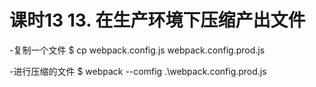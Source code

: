 # 课时13 13. 在生产环境下压缩产出文件
  -复制一个文件
    $ cp webpack.config.js webpack.config.prod.js

  -进行压缩的文件
    $ webpack --comfig .\webpack.config.prod.js
